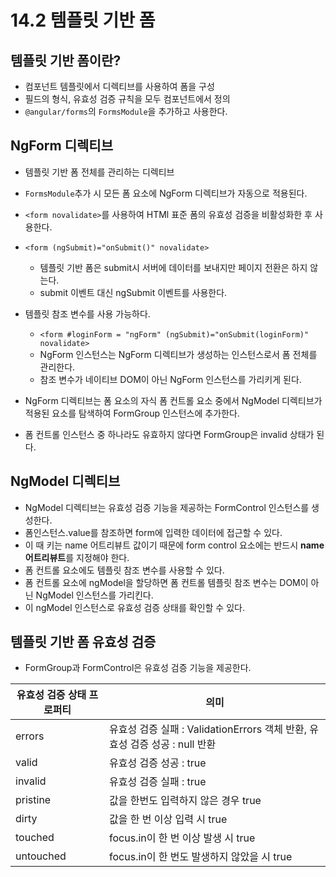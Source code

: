# 14.2 템플릿 기반 폼
## 템플릿 기반 폼이란?
- 컴포넌트 템플릿에서 디렉티브를 사용하여 폼을 구성
- 필드의 형식, 유효성 검증 규칙을 모두 컴포넌트에서 정의
- `@angular/forms`의 `FormsModule`을 추가하고 사용한다.

## NgForm 디렉티브
- 템플릿 기반 폼 전체를 관리하는 디렉티브

- `FormsModule`추가 시 모든 폼 요소에 NgForm 디렉티브가 자동으로 적용된다.

- `<form novalidate>`를 사용하여 HTMl 표준 폼의 유효성 검증을 비활성화한 후 사용한다.

- `<form (ngSubmit)="onSubmit()" novalidate>`
  - 템플릿 기반 폼은 submit시 서버에 데이터를 보내지만 페이지 전환은 하지 않는다.
  - submit 이벤트 대신 ngSubmit 이벤트를 사용한다.

- 템플릿 참조 변수를 사용 가능하다.
  - `<form #loginForm = "ngForm" (ngSubmit)="onSubmit(loginForm)" novalidate>`
  - NgForm 인스턴스는 NgForm 디렉티브가 생성하는 인스턴스로서 폼 전체를 관리한다.
  - 참조 변수가 네이티브 DOM이 아닌 NgForm 인스턴스를 가리키게 된다.

- NgForm 디렉티브는 폼 요소의 자식 폼 컨트롤 요소 중에서 NgModel 디렉티브가 적용된 요소를 탐색하여 FormGroup 인스턴스에 추가한다.
- 폼 컨트롤 인스턴스 중 하나라도 유효하지 않다면 FormGroup은 invalid 상태가 된다.


## NgModel 디렉티브
- NgModel 디렉티브는 유효성 검증 기능을 제공하는 FormControl 인스턴스를 생성한다.
- 폼인스턴스.value를 참조하면 form에 입력한 데이터에 접근할 수 있다.
- 이 때 키는 name 어트리뷰트 값이기 때문에 form control 요소에는 반드시 **name 어트리뷰트**를 지정해야 한다.
- 폼 컨트롤 요소에도 템플릿 참조 변수를 사용할 수 있다.
- 폼 컨트롤 요소에 ngModel을 할당하면 폼 컨트롤 템플릿 참조 변수는 DOM이 아닌 NgModel 인스턴스를 가리킨다.
- 이 ngModel 인스턴스로 유효성 검증 상태를 확인할 수 있다.

## 템플릿 기반 폼 유효성 검증
- FormGroup과 FormControl은 유효성 검증 기능을 제공한다.

|유효성 검증 상태 프로퍼티|의미|
|-----|------|
|errors|유효성 검증 실패 : ValidationErrors 객체 반환, 유효성 검증 성공 : null 반환|
|valid|유효성 검증 성공 : true|
|invalid|유효성 검증 실패 : true|
|pristine|값을 한번도 입력하지 않은 경우 true|
|dirty| 값을 한 번 이상 입력 시 true|
|touched| focus.in이 한 번 이상 발생 시 true|
|untouched| focus.in이 한 번도 발생하지 않았을 시 true|